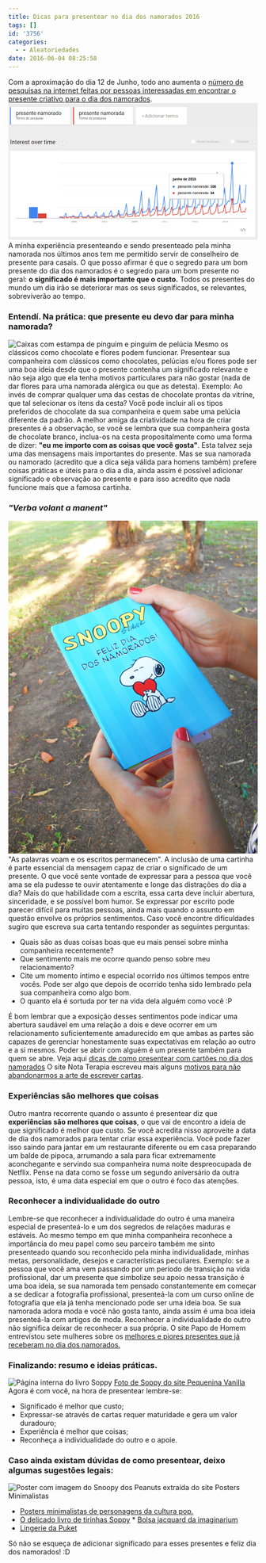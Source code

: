```yaml
---
title: Dicas para presentear no dia dos namorados 2016
tags: []
id: '3756'
categories:
  - - Aleatoriedades
date: 2016-06-04 08:25:58
---
```


Com a aproximação do dia 12 de Junho, todo ano aumenta o [número de pesquisas na internet feitas por pessoas interessadas em encontrar o presente criativo para o dia dos namorados](https://www.google.com/trends/explore#q=presente%20namorado%2C%20presente%20namorada&cmpt=q&tz=Etc%2FGMT%2B3). [![Gráfico de pesquisas no google por presentes de dia dos namorados](/wp-content/uploads/2016/06/pesquisa-dia-dos-namorados-google.png "Gráfico de pesquisas no google por presentes de dia dos namorados")](https://www.google.com/trends/explore#q=presente%20namorado%2C%20presente%20namorada&cmpt=q&tz=Etc%2FGMT%2B3) A minha experiência presenteando e sendo presenteado pela minha namorada nos últimos anos tem me permitido servir de conselheiro de presente para casais. O que posso afirmar é que o segredo para um bom presente do dia dos namorados é o segredo para um bom presente no geral: **o significado é mais importante que o custo.** Todos os presentes do mundo um dia irão se deteriorar mas os seus significados, se relevantes, sobreviverão ao tempo.

### Entendí. Na prática: que presente eu devo dar para minha namorada?

![Caixas com estampa de pinguim e pinguim de pelúcia](/wp-content/uploads/2016/06/presentes-de-aniversario.jpg) Mesmo os clássicos como chocolate e flores podem funcionar. Presentear sua companheira com clássicos como chocolates, pelúcias e/ou flores pode ser uma boa ideia desde que o presente contenha um significado relevante e não seja algo que ela tenha motivos particulares para não gostar (nada de dar flores para uma namorada alérgica ou que as detesta). Exemplo: Ao invés de comprar qualquer uma das cestas de chocolate prontas da vitrine, que tal selecionar os itens da cesta? Você pode incluir ali os tipos preferidos de chocolate da sua companheira e quem sabe uma pelúcia diferente da padrão. A melhor amiga da criatividade na hora de criar presentes é a observação, se você se lembra que sua companheira gosta de chocolate branco, inclua-os na cesta propositalmente como uma forma de dizer: **"eu me importo com as coisas que você gosta"**. Esta talvez seja uma das mensagens mais importantes do presente. Mas se sua namorada ou namorado (acredito que a dica seja válida para homens também) prefere coisas práticas e úteis para o dia a dia, ainda assim é possível adicionar significado e observação ao presente e para isso acredito que nada funcione mais que a famosa cartinha.

### _"Verba volant a manent"_

![Capa de livro/cartão do Snoopy](/wp-content/uploads/2015/01/DSCN0131.jpg "Um cartão que fiz para dia dos namorados em 2014") "As palavras voam e os escritos permanecem". A inclusão de uma cartinha é parte essencial da mensagem capaz de criar o significado de um presente. O que você sente vontade de expressar para a pessoa que você ama se ela pudesse te ouvir atentamente e longe das distrações do dia a dia? Mais do que habilidade com a escrita, essa carta deve incluir abertura, sinceridade, e se possível bom humor. Se expressar por escrito pode parecer difícil para muitas pessoas, ainda mais quando o assunto em questão envolve os próprios sentimentos. Caso você encontre dificuldades sugiro que escreva sua carta tentando responder as seguintes perguntas:

*   Quais são as duas coisas boas que eu mais pensei sobre minha companheira recentemente?
*   Que sentimento mais me ocorre quando penso sobre meu relacionamento?
*   Cite um momento íntimo e especial ocorrido nos últimos tempos entre vocês. Pode ser algo que depois de ocorrido tenha sido lembrado pela sua companheira como algo bom.
*   O quanto ela é sortuda por ter na vida dela alguém como você :P

É bom lembrar que a exposição desses sentimentos pode indicar uma abertura saudável em uma relação a dois e deve ocorrer em um relacionamento suficientemente amadurecido em que ambas as partes são capazes de gerenciar honestamente suas expectativas em relação ao outro e a si mesmos. Poder se abrir com alguém é um presente também para quem se abre. Veja aqui [dicas de como presentear com cartões no dia dos namorados](http://natalia.blog.br/2015/01/21/cartoes-para-namorados-download-e-dicas-para-presentear/) O site Nota Terapia escreveu mais alguns [motivos para não abandonarmos a arte de escrever cartas](http://notaterapia.com.br/2015/12/26/9-motivos-para-nao-abandonar-a-arte-de-escrever-cartas/).

### Experiências são melhores que coisas

Outro mantra recorrente quando o assunto é presentear diz que **experiências são melhores que coisas**, o que vai de encontro a ideia de que significado é melhor que custo. Se você acredita nisso aproveite a data de dia dos namorados para tentar criar essa experiência. Você pode fazer isso saindo para jantar em um restaurante diferente ou em casa preparando um balde de pipoca, arrumando a sala para ficar extremamente aconchegante e servindo sua companheira numa noite despreocupada de Netflix. Pense na data como se fosse um segundo aniversário da outra pessoa, isto, é uma data especial em que o outro é foco das atenções.

### Reconhecer a individualidade do outro

Lembre-se que reconhecer a individualidade do outro é uma maneira especial de presenteá-lo e um dos segredos de relações maduras e estáveis. Ao mesmo tempo em que minha companheira reconhece a importância do meu papel como seu parceiro também me sinto presenteado quando sou reconhecido pela minha individualidade, minhas metas, personalidade, desejos e características peculiares. Exemplo: se a pessoa que você ama vem passando por um período de transição na vida profissional, dar um presente que simbolize seu apoio nessa transição é uma boa ideia, se sua namorada tem pensado constantemente em começar a se dedicar a fotografia profissional, presenteá-la com um curso online de fotografia que ela já tenha mencionado pode ser uma ideia boa. Se sua namorada adora moda e você não gosta tanto, ainda assim é uma boa ideia presenteá-la com artigos de moda. Reconhecer a individualidade do outro não significa deixar de reconhecer a sua própria. O site Papo de Homem entrevistou sete mulheres sobre os [melhores e piores presentes que já receberam no dia dos namorados.](http://papodehomem.com.br/presente-de-dia-dos-namorados-explicados-por-mulheres/)

### Finalizando: resumo e ideias práticas.

![Página interna do livro Soppy](/wp-content/uploads/2016/06/soppy-pequenina-vanilla.jpg "Foto do livro Soppy") [Foto de Soppy do site Pequenina Vanilla](www.pequeninavanilla.com.br/soppy-a-love-story) Agora é com você, na hora de presentear lembre-se:

*   Significado é melhor que custo;
*   Expressar-se através de cartas requer maturidade e gera um valor duradouro;
*   Experiência é melhor que coisas;
*   Reconheça a individualidade do outro e o apoie.

### Caso ainda existam dúvidas de como presentear, deixo algumas sugestões legais:

![Poster com imagem do Snoopy dos Peanuts extraída do site Posters Minimalistas](/wp-content/uploads/2016/06/snoopy-quadro-posters-minimalistas.png "Poster com imagem do Snoopy dos Peanuts extraída do site Posters Minimalistas")

*   [Posters minimalistas de personagens da cultura pop.](http://postersminimalistas.com.br)
*   [O delicado livro de tirinhas Soppy](http://livraria.folha.com.br/livros/literatura-estrangeira/soppy-philippa-rice-1338659.html)
[](http://livraria.folha.com.br/livros/literatura-estrangeira/soppy-philippa-rice-1338659.html)*   [](http://livraria.folha.com.br/livros/literatura-estrangeira/soppy-philippa-rice-1338659.html)[Bolsa jacquard da imaginarium](http://loja.imaginarium.com.br/bolsa-jacquard-amores.html)
*   [Lingerie da Puket](http://www.puket.com.br/mulher/lingerie)

Só não se esqueça de adicionar significado para esses presentes e feliz dia dos namorados! :D
